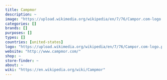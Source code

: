 ```yaml
---
title: Campmor
description: ~
image: "https://upload.wikimedia.org/wikipedia/en/7/76/Campor.com-logo.png"
categories: []
brands: []
purposes: []
types: []
countries: [united-states]
logo: "https://upload.wikimedia.org/wikipedia/en/7/76/Campor.com-logo.png"
website: "http://www.campmor.com/"
shop: ~
store-finder: ~
about: ~
wiki: "https://en.wikipedia.org/wiki/Campmor"
---
```

